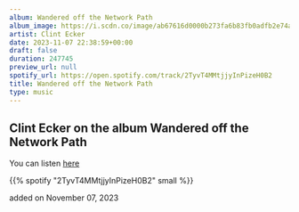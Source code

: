 ```yaml
---
album: Wandered off the Network Path
album_image: https://i.scdn.co/image/ab67616d0000b273fa6b83fb0adfb2e74a9e4849
artist: Clint Ecker
date: 2023-11-07 22:38:59+00:00
draft: false
duration: 247745
preview_url: null
spotify_url: https://open.spotify.com/track/2TyvT4MMtjjyInPizeH0B2
title: Wandered off the Network Path
type: music
---
```



## Clint Ecker on the album Wandered off the Network Path

You can listen [here](https://open.spotify.com/track/2TyvT4MMtjjyInPizeH0B2)

{{% spotify "2TyvT4MMtjjyInPizeH0B2" small %}}

added on November 07, 2023